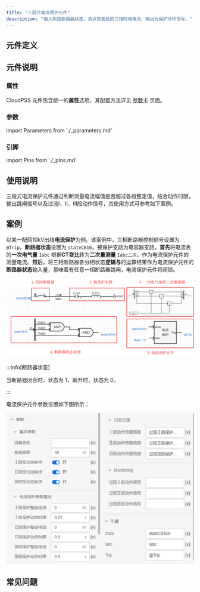 ```yaml
---
title: "三段式电流保护元件"
description: "输入所控断路器状态，测点安装处的三相时域电流，输出为保护动作信号。"
---
```


## 元件定义

## 元件说明



### 属性

CloudPSS 元件包含统一的**属性**选项，其配置方法详见 [参数卡](docs/documents/software/10-xstudio/20-simstudio/40-workbench/20-function-zone/30-design-tab/30-param-panel/index.md) 页面。

### 参数

import Parameters from './_parameters.md'

<Parameters/>

### 引脚

import Pins from './_pins.md'

<Pins/>

## 使用说明
三段式电流保护元件通过判断测量电流幅值是否超过各段整定值，结合动作时限，输出跳闸信号以及过流Ⅰ、Ⅱ、Ⅲ段动作信号，其使用方式可参考如下案例。


## 案例

以某一配网10kV出线**电流保护**为例。该案例中，三相断路器控制信号设置为 `@Trip`，**断路器状态**设置为 `stateCB16`，被保护支路为电容器支路。**首先**将电流表的**一次电气量** `Iabc` 根据**CT变比**转为**二次量测量** `Iabc二次`，作为电流保护元件的测量电流。**然后**，将三相断路器各分相状态**逻辑与**的运算结果作为电流保护元件的**断路器状态**输入量，意味着有任意一相断路器跳闸，电流保护元件将闭锁。


 ![电流保护元件使用案例](./_currentprotection.png)

 :::info[断路器状态]

当断路器闭合时，状态为 1，断开时，状态为 0。

:::

电流保护元件参数设置如下图所示：

 ![电流保护元件参数设置](./_config.png)

## 常见问题

